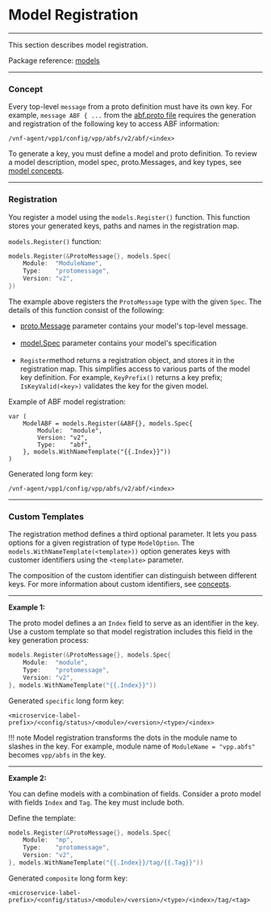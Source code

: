 # Model Registration

---

This section describes model registration.

Package reference: [models](https://godoc.org/github.com/ligato/vpp-agent/pkg/models) 

---

### Concept

Every top-level `message` from a proto definition must have its own key. For example, `message ABF { ...` from the [abf.proto file](https://github.com/ligato/vpp-agent/blob/master/proto/ligato/vpp/abf/abf.proto) requires the generation and registration of the following key to access ABF information:
```
/vnf-agent/vpp1/config/vpp/abfs/v2/abf/<index>
```


To generate a key, you must define a model and proto definition. To review a model description, model spec, proto.Messages, and key types, see [model concepts](../user-guide/concepts.md#what-is-a-model).

---

### Registration

You register a model using the `models.Register()` function. This function stores your generated keys, paths and names in the registration map. 

`models.Register()` function: 

```go
models.Register(&ProtoMessage{}, models.Spec{
    Module:  "ModuleName",
    Type:    "protomessage",
    Version: "v2",
})
```

The example above registers the `ProtoMessage` type with the given `Spec`. The details of this function consist of the following:

* [proto.Message](../user-guide/concepts.md#protomessage) parameter contains your model's top-level message.
<br></br> 
* [model.Spec](../user-guide/concepts.md#model-specification) parameter contains your model's specification
<br></br>
* `Register`method returns a registration object, and stores it in the registration map. This simplifies access to various parts of the model key definition. For example, `KeyPrefix()` returns a key prefix; `IsKeyValid(<key>)` validates the key for the given model.

Example of ABF model registration:
```
var (
	ModelABF = models.Register(&ABF{}, models.Spec{
		Module:  "module",
		Version: "v2",
		Type:    "abf",
	}, models.WithNameTemplate("{{.Index}}"))
)
```
Generated long form key:
```
/vnf-agent/vpp1/config/vpp/abfs/v2/abf/<index>
```

---

### Custom Templates

The registration method defines a third optional parameter. It lets you pass options for a given registration of type `ModelOption`. The `models.WithNameTemplate(<template>))` option generates keys with customer identifiers using the `<template>` parameter.

The composition of the custom identifier can distinguish between different keys. For more information about custom identifiers, see [concepts](../user-guide/concepts.md#keys).  

---

**Example 1:**

The proto model defines a an `Index` field to serve as an identifier in the key. Use a custom template so that model registration includes this field in the key generation process:
```go
models.Register(&ProtoMessage{}, models.Spec{
    Module:  "module",
    Type:    "protomessage",
    Version: "v2",
}, models.WithNameTemplate("{{.Index}}"))
```

Generated `specific` long form key:
```
<microservice-label-prefix>/<config/status>/<module>/<version>/<type>/<index>
```
 
!!! note
    Model registration transforms the dots in the module name to slashes in the key. For example, module name of `ModuleName = "vpp.abfs"` becomes `vpp/abfs` in the key.

---
 
**Example 2:**

You can define models with a combination of fields. Consider a proto model with fields `Index` and `Tag`. The key must include both.

Define the template:
```go
models.Register(&ProtoMessage{}, models.Spec{
    Module:  "mp",
    Type:    "protomessage",
    Version: "v2",
}, models.WithNameTemplate("{{.Index}}/tag/{{.Tag}}"))
```

Generated `composite` long form key:
```
<microservice-label-prefix>/<config/status>/<module>/<version>/<type>/<index>/tag/<tag>
```




